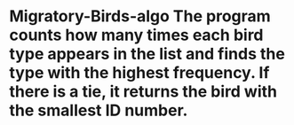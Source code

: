 # Migratory-Birds-algo The program counts how many times each bird type appears in the list and finds the type with the highest frequency. If there is a tie, it returns the bird with the smallest ID number.

